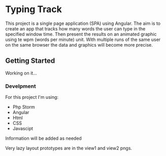 # Typing Track

This project is a single page application (SPA) using Angular. The aim is to create an app that tracks
how many words the user can type in the specified window time. Then present the results on an animated graphic using te wpm (words per minute) unit.
With multiple runs of the same user on the same browser the data and graphics will become more precise.

## Getting Started

Working on it...

### Develpment
For this project I'm using:
* Php Storm
* Angular
* Html
* CSS
* Javascipt

Information will be added as needed

Very lazy layout prototypes are in the view1 and view2 pngs.
